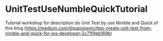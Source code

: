 # UnitTestUseNumbleQuickTutorial
Tutorial workshop for description do Unit Test by use Nimble and Quick of this blog (https://medium.com/@paponsmc/tips-create-unit-test-from-nimble-and-quick-for-ios-developer-2c71f9eb169b)
